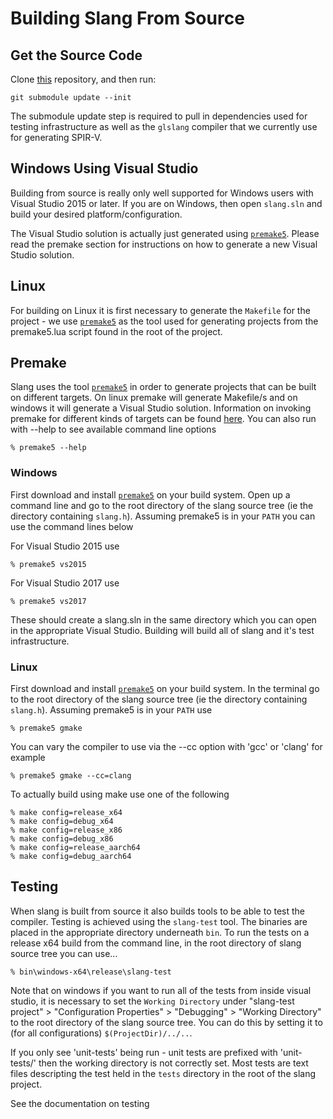 # Building Slang From Source

## Get the Source Code

Clone [this](https://github.com/shader-slang/slang) repository, and then run:

    git submodule update --init

The submodule update step is required to pull in dependencies used for testing infrastructure as well as the `glslang` compiler that we currently use for generating SPIR-V. 

## Windows Using Visual Studio

Building from source is really only well supported for Windows users with Visual Studio 2015 or later.
If you are on Windows, then open `slang.sln` and build your desired platform/configuration. 

The Visual Studio solution is actually just generated using [`premake5`](https://premake.github.io/). Please read the premake section for instructions on how to generate a new Visual Studio solution. 

## Linux

For building on Linux it is first necessary to generate the `Makefile` for the project - we use [`premake5`](https://premake.github.io/) as the tool used for generating projects from the premake5.lua script found in the root of the project. 

## Premake

Slang uses the tool [`premake5`](https://premake.github.io/) in order to generate projects that can be built on different targets. On linux premake will generate Makefile/s and on windows it will generate a Visual Studio solution. Information on invoking premake for different kinds of targets can be found [here](https://github.com/premake/premake-core/wiki/Using-Premake). You can also run with --help to see available command line options

```
% premake5 --help
```

### Windows

First download and install [`premake5`](https://premake.github.io/) on your build system. Open up a command line and go to the root directory of the slang source tree (ie the directory containing `slang.h`). Assuming premake5 is in your `PATH` you can use the command lines below 

For Visual Studio 2015 use

```
% premake5 vs2015
```

For Visual Studio 2017 use

```
% premake5 vs2017
```

These should create a slang.sln in the same directory which you can open in the appropriate Visual Studio. Building will build all of slang and it's test infrastructure.

### Linux 

First download and install [`premake5`](https://premake.github.io/) on your build system. In the terminal go to the root directory of the slang source tree (ie the directory containing `slang.h`). Assuming premake5 is in your `PATH` use  

```
% premake5 gmake 
```
 
You can vary the compiler to use via the --cc option with 'gcc' or 'clang' for example

```
% premake5 gmake --cc=clang
```

To actually build using make use one of the following

```
% make config=release_x64
% make config=debug_x64
% make config=release_x86
% make config=debug_x86
% make config=release_aarch64
% make config=debug_aarch64
```

## Testing

When slang is built from source it also builds tools to be able to test the compiler. Testing is achieved using the `slang-test` tool. The binaries are placed in the appropriate directory underneath `bin`. To run the tests on a release x64 build from the command line, in the root directory of slang source tree you can use...

```
% bin\windows-x64\release\slang-test
```

Note that on windows if you want to run all of the tests from inside visual studio, it is necessary to set the `Working Directory` under "slang-test project" > "Configuration Properties" > "Debugging" > "Working Directory" to the root directory of the slang source tree. You can do this by setting it to (for all configurations) `$(ProjectDir)/../..`.

If you only see 'unit-tests' being run - unit tests are prefixed with 'unit-tests/' then the working directory is not correctly set. Most tests are text files descripting the test held in the `tests` directory in the root of the slang project. 

See the documentation on testing 
 

